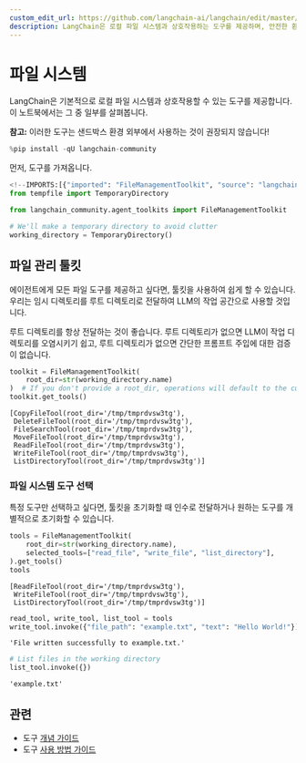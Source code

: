 ```yaml
---
custom_edit_url: https://github.com/langchain-ai/langchain/edit/master/docs/docs/integrations/tools/filesystem.ipynb
description: LangChain은 로컬 파일 시스템과 상호작용하는 도구를 제공하며, 안전한 환경에서 파일 작업을 수행하는 방법을 안내합니다.
---
```


# 파일 시스템

LangChain은 기본적으로 로컬 파일 시스템과 상호작용할 수 있는 도구를 제공합니다. 이 노트북에서는 그 중 일부를 살펴봅니다.

**참고:** 이러한 도구는 샌드박스 환경 외부에서 사용하는 것이 권장되지 않습니다!

```python
%pip install -qU langchain-community
```


먼저, 도구를 가져옵니다.

```python
<!--IMPORTS:[{"imported": "FileManagementToolkit", "source": "langchain_community.agent_toolkits", "docs": "https://api.python.langchain.com/en/latest/agent_toolkits/langchain_community.agent_toolkits.file_management.toolkit.FileManagementToolkit.html", "title": "File System"}]-->
from tempfile import TemporaryDirectory

from langchain_community.agent_toolkits import FileManagementToolkit

# We'll make a temporary directory to avoid clutter
working_directory = TemporaryDirectory()
```


## 파일 관리 툴킷

에이전트에게 모든 파일 도구를 제공하고 싶다면, 툴킷을 사용하여 쉽게 할 수 있습니다. 우리는 임시 디렉토리를 루트 디렉토리로 전달하여 LLM의 작업 공간으로 사용할 것입니다.

루트 디렉토리를 항상 전달하는 것이 좋습니다. 루트 디렉토리가 없으면 LLM이 작업 디렉토리를 오염시키기 쉽고, 루트 디렉토리가 없으면 간단한 프롬프트 주입에 대한 검증이 없습니다.

```python
toolkit = FileManagementToolkit(
    root_dir=str(working_directory.name)
)  # If you don't provide a root_dir, operations will default to the current working directory
toolkit.get_tools()
```


```output
[CopyFileTool(root_dir='/tmp/tmprdvsw3tg'),
 DeleteFileTool(root_dir='/tmp/tmprdvsw3tg'),
 FileSearchTool(root_dir='/tmp/tmprdvsw3tg'),
 MoveFileTool(root_dir='/tmp/tmprdvsw3tg'),
 ReadFileTool(root_dir='/tmp/tmprdvsw3tg'),
 WriteFileTool(root_dir='/tmp/tmprdvsw3tg'),
 ListDirectoryTool(root_dir='/tmp/tmprdvsw3tg')]
```


### 파일 시스템 도구 선택

특정 도구만 선택하고 싶다면, 툴킷을 초기화할 때 인수로 전달하거나 원하는 도구를 개별적으로 초기화할 수 있습니다.

```python
tools = FileManagementToolkit(
    root_dir=str(working_directory.name),
    selected_tools=["read_file", "write_file", "list_directory"],
).get_tools()
tools
```


```output
[ReadFileTool(root_dir='/tmp/tmprdvsw3tg'),
 WriteFileTool(root_dir='/tmp/tmprdvsw3tg'),
 ListDirectoryTool(root_dir='/tmp/tmprdvsw3tg')]
```


```python
read_tool, write_tool, list_tool = tools
write_tool.invoke({"file_path": "example.txt", "text": "Hello World!"})
```


```output
'File written successfully to example.txt.'
```


```python
# List files in the working directory
list_tool.invoke({})
```


```output
'example.txt'
```


## 관련

- 도구 [개념 가이드](/docs/concepts/#tools)
- 도구 [사용 방법 가이드](/docs/how_to/#tools)